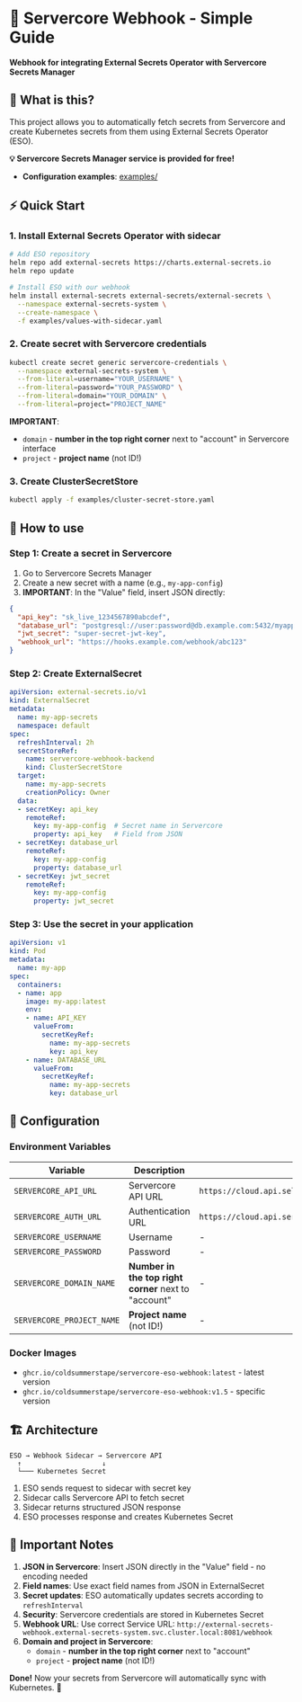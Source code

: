 # 🚀 Servercore Webhook - Simple Guide

**Webhook for integrating External Secrets Operator with Servercore Secrets Manager**

## 📖 What is this?

This project allows you to automatically fetch secrets from Servercore and create Kubernetes secrets from them using External Secrets Operator (ESO).

**💡 Servercore Secrets Manager service is provided for free!**

- **Configuration examples**: [examples/](./examples/)

## ⚡ Quick Start

### 1. Install External Secrets Operator with sidecar

```bash
# Add ESO repository
helm repo add external-secrets https://charts.external-secrets.io
helm repo update

# Install ESO with our webhook
helm install external-secrets external-secrets/external-secrets \
  --namespace external-secrets-system \
  --create-namespace \
  -f examples/values-with-sidecar.yaml
```

### 2. Create secret with Servercore credentials

```bash
kubectl create secret generic servercore-credentials \
  --namespace external-secrets-system \
  --from-literal=username="YOUR_USERNAME" \
  --from-literal=password="YOUR_PASSWORD" \
  --from-literal=domain="YOUR_DOMAIN" \
  --from-literal=project="PROJECT_NAME"
```

**IMPORTANT**: 
- `domain` - **number in the top right corner** next to "account" in Servercore interface
- `project` - **project name** (not ID!)

### 3. Create ClusterSecretStore

```bash
kubectl apply -f examples/cluster-secret-store.yaml
```

## 🎯 How to use

### Step 1: Create a secret in Servercore

1. Go to Servercore Secrets Manager
2. Create a new secret with a name (e.g., `my-app-config`)
3. **IMPORTANT**: In the "Value" field, insert JSON directly:

```json
{
  "api_key": "sk_live_1234567890abcdef",
  "database_url": "postgresql://user:password@db.example.com:5432/myapp",
  "jwt_secret": "super-secret-jwt-key",
  "webhook_url": "https://hooks.example.com/webhook/abc123"
}
```

### Step 2: Create ExternalSecret

```yaml
apiVersion: external-secrets.io/v1
kind: ExternalSecret
metadata:
  name: my-app-secrets
  namespace: default
spec:
  refreshInterval: 2h
  secretStoreRef:
    name: servercore-webhook-backend
    kind: ClusterSecretStore
  target:
    name: my-app-secrets
    creationPolicy: Owner
  data:
  - secretKey: api_key
    remoteRef:
      key: my-app-config  # Secret name in Servercore
      property: api_key   # Field from JSON
  - secretKey: database_url
    remoteRef:
      key: my-app-config
      property: database_url
  - secretKey: jwt_secret
    remoteRef:
      key: my-app-config
      property: jwt_secret
```

### Step 3: Use the secret in your application

```yaml
apiVersion: v1
kind: Pod
metadata:
  name: my-app
spec:
  containers:
  - name: app
    image: my-app:latest
    env:
    - name: API_KEY
      valueFrom:
        secretKeyRef:
          name: my-app-secrets
          key: api_key
    - name: DATABASE_URL
      valueFrom:
        secretKeyRef:
          name: my-app-secrets
          key: database_url
```

## 🔧 Configuration

### Environment Variables

| Variable | Description | Default |
|----------|-------------|---------|
| `SERVERCORE_API_URL` | Servercore API URL | `https://cloud.api.selcloud.ru/secrets-manager/v1` |
| `SERVERCORE_AUTH_URL` | Authentication URL | `https://cloud.api.servercore.com/identity/v3/auth/tokens` |
| `SERVERCORE_USERNAME` | Username | - |
| `SERVERCORE_PASSWORD` | Password | - |
| `SERVERCORE_DOMAIN_NAME` | **Number in the top right corner** next to "account" | - |
| `SERVERCORE_PROJECT_NAME` | **Project name** (not ID!) | - |

### Docker Images

- `ghcr.io/coldsummerstape/servercore-eso-webhook:latest` - latest version
- `ghcr.io/coldsummerstape/servercore-eso-webhook:v1.5` - specific version

## 🏗️ Architecture

```
ESO → Webhook Sidecar → Servercore API
  ↑                    ↓
  └─── Kubernetes Secret
```

1. ESO sends request to sidecar with secret key
2. Sidecar calls Servercore API to fetch secret
3. Sidecar returns structured JSON response
4. ESO processes response and creates Kubernetes Secret

## 🚨 Important Notes

1. **JSON in Servercore**: Insert JSON directly in the "Value" field - no encoding needed
2. **Field names**: Use exact field names from JSON in ExternalSecret
3. **Secret updates**: ESO automatically updates secrets according to `refreshInterval`
4. **Security**: Servercore credentials are stored in Kubernetes Secret
5. **Webhook URL**: Use correct Service URL: `http://external-secrets-webhook.external-secrets-system.svc.cluster.local:8081/webhook`
6. **Domain and project in Servercore**: 
   - `domain` - **number in the top right corner** next to "account"
   - `project` - **project name** (not ID!)

**Done!** Now your secrets from Servercore will automatically sync with Kubernetes. 🎉
